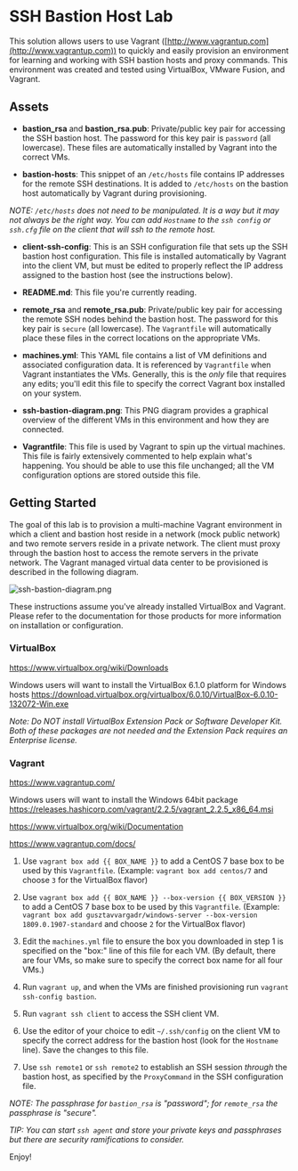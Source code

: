 # SSH Bastion Host Lab

This solution allows users to use Vagrant ([http://www.vagrantup.com](http://www.vagrantup.com)) to quickly and easily provision an environment for learning and working with SSH bastion hosts and proxy commands. This environment was created and tested using VirtualBox, VMware Fusion, and Vagrant.

## Assets

* **bastion\_rsa** and **bastion\_rsa.pub**: Private/public key pair for accessing the SSH bastion host. The password for this key pair is `password` (all lowercase). These files are automatically installed by Vagrant into the correct VMs.

* **bastion-hosts**: This snippet of an `/etc/hosts` file contains IP addresses for the remote SSH destinations. It is added to `/etc/hosts` on the bastion host automatically by Vagrant during provisioning.

_NOTE: `/etc/hosts` does not need to be manipulated. It is a way but it may not always be the right way. You can add `Hostname` to the `ssh config` or `ssh.cfg` file on the client that will ssh to the remote host._

* **client-ssh-config**: This is an SSH configuration file that sets up the SSH bastion host configuration. This file is installed automatically by Vagrant into the client VM, but must be edited to properly reflect the IP address assigned to the bastion host (see the instructions below).

* **README.md**: This file you're currently reading.

* **remote\_rsa** and **remote\_rsa.pub**: Private/public key pair for accessing the remote SSH nodes behind the bastion host. The password for this key pair is `secure` (all lowercase). The `Vagrantfile` will automatically place these files in the correct locations on the appropriate VMs.

* **machines.yml**: This YAML file contains a list of VM definitions and associated configuration data. It is referenced by `Vagrantfile` when Vagrant instantiates the VMs. Generally, this is the _only_ file that requires any edits; you'll edit this file to specify the correct Vagrant box installed on your system.

* **ssh-bastion-diagram.png**: This PNG diagram provides a graphical overview of the different VMs in this environment and how they are connected.

* **Vagrantfile**: This file is used by Vagrant to spin up the virtual machines. This file is fairly extensively commented to help explain what's happening. You should be able to use this file unchanged; all the VM configuration options are stored outside this file.

## Getting Started
The goal of this lab is to provision a multi-machine Vagrant environment in which a client and bastion host reside in a network (mock public network) and two remote servers reside in a private network. The client must proxy through the bastion host to access the remote servers in the private network. The Vagrant managed virtual data center to be provisioned is described in the following diagram.

![ssh-bastion-diagram.png](ssh-bastion-diagram.png)

These instructions assume you've already installed VirtualBox and Vagrant. Please refer to the documentation for those products for more information on installation or configuration.


### VirtualBox
https://www.virtualbox.org/wiki/Downloads
 
Windows users will want to install the VirtualBox 6.1.0 platform for Windows hosts
https://download.virtualbox.org/virtualbox/6.0.10/VirtualBox-6.0.10-132072-Win.exe
 
_Note: Do NOT install VirtualBox Extension Pack or Software Developer Kit. Both of these packages are not needed and the Extension Pack requires an Enterprise license._
 
### Vagrant
https://www.vagrantup.com/
 
Windows users will want to install the Windows 64bit package
https://releases.hashicorp.com/vagrant/2.2.5/vagrant_2.2.5_x86_64.msi

https://www.virtualbox.org/wiki/Documentation

https://www.vagrantup.com/docs/

1. Use `vagrant box add {{ BOX_NAME }}` to add a CentOS 7 base box to be used by this `Vagrantfile`. (Example: `vagrant box add centos/7` and choose `3` for the VirtualBox flavor)

1. Use `vagrant box add {{ BOX_NAME }} --box-version {{ BOX_VERSION }}` to add a CentOS 7 base box to be used by this `Vagrantfile`. (Example: `vagrant box add gusztavvargadr/windows-server --box-version 1809.0.1907-standard` and choose `2` for the VirtualBox flavor)

1. Edit the `machines.yml` file to ensure the box you downloaded in step 1 is specified on the "box:" line of this file for each VM. (By default, there are four VMs, so make sure to specify the correct box name for all four VMs.)

1. Run `vagrant up`, and when the VMs are finished provisioning run `vagrant ssh-config bastion`.

1. Run `vagrant ssh client` to access the SSH client VM.

1. Use the editor of your choice to edit `~/.ssh/config` on the client VM to specify the correct address for the bastion host (look for the `Hostname` line). Save the changes to this file.

1. Use `ssh remote1` or `ssh remote2` to establish an SSH session _through_ the bastion host, as specified by the `ProxyCommand` in the SSH configuration file.

_NOTE: The passphrase for `bastion_rsa` is "password"; for `remote_rsa` the passphrase is "secure"._

_TIP: You can start `ssh agent` and store your private keys and passphrases but there are security ramifications to consider._


Enjoy!
